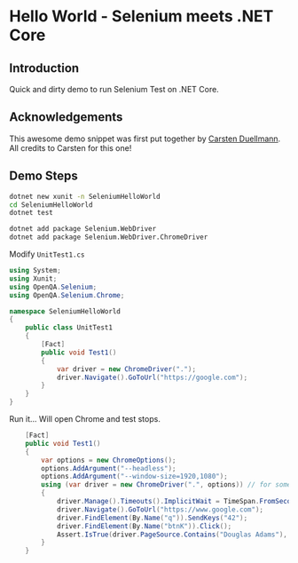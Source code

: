 # Hello World - Selenium meets .NET Core

## Introduction

Quick and dirty demo to run Selenium Test on .NET Core.

## Acknowledgements

This awesome demo snippet was first put together by [Carsten Duellmann](https://github.com/cadullms). All credits to Carsten for this one!

## Demo Steps

```sh
dotnet new xunit -n SeleniumHelloWorld
cd SeleniumHelloWorld
dotnet test

dotnet add package Selenium.WebDriver
dotnet add package Selenium.WebDriver.ChromeDriver
```

Modify `UnitTest1.cs`

```csharp
using System;
using Xunit;
using OpenQA.Selenium;
using OpenQA.Selenium.Chrome;

namespace SeleniumHelloWorld
{
    public class UnitTest1
    {
        [Fact]
        public void Test1()
        {
            var driver = new ChromeDriver(".");
            driver.Navigate().GoToUrl("https://google.com");
        }
    }
}
```

Run it... Will open Chrome and test stops.

```csharp
    [Fact]
    public void Test1()
    {
        var options = new ChromeOptions();
        options.AddArgument("--headless");
        options.AddArgument("--window-size=1920,1080");
        using (var driver = new ChromeDriver(".", options)) // for some reason, the chromedriver is not automatically picked up if we do not specify the current directory explicitly here...
        {
            driver.Manage().Timeouts().ImplicitWait = TimeSpan.FromSeconds(5);
            driver.Navigate().GoToUrl("https://www.google.com");
            driver.FindElement(By.Name("q")).SendKeys("42");
            driver.FindElement(By.Name("btnK")).Click();
            Assert.IsTrue(driver.PageSource.Contains("Douglas Adams"), $"Page with title '{driver.Title}' does not contain expected search term.");
        }
    }
```
